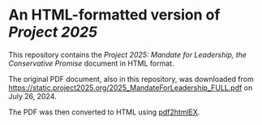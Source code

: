 # An HTML-formatted version of _Project 2025_

This repository contains the _Project 2025: Mandate for Leadership, the Conservative Promise_ document in HTML format.

The original PDF document, also in this repository, was downloaded from https://static.project2025.org/2025_MandateForLeadership_FULL.pdf on July 26, 2024.

The PDF was then converted to HTML using [pdf2htmlEX](https://github.com/pdf2htmlEX/pdf2htmlEX).
